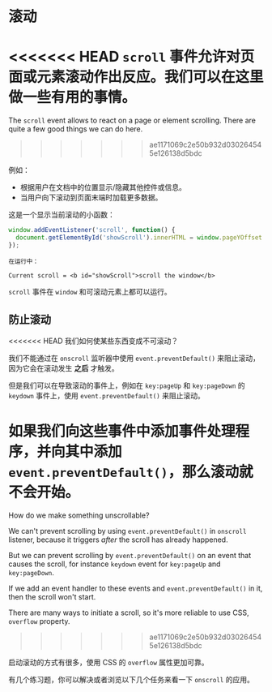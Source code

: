 # 滚动

<<<<<<< HEAD
`scroll` 事件允许对页面或元素滚动作出反应。我们可以在这里做一些有用的事情。
=======
The `scroll` event allows to react on a page or element scrolling. There are quite a few good things we can do here.
>>>>>>> ae1171069c2e50b932d030264545e126138d5bdc

例如：
- 根据用户在文档中的位置显示/隐藏其他控件或信息。
- 当用户向下滚动到页面末端时加载更多数据。

这是一个显示当前滚动的小函数：

```js autorun
window.addEventListener('scroll', function() {
  document.getElementById('showScroll').innerHTML = window.pageYOffset + 'px';
});
```

```online
在运行中：

Current scroll = <b id="showScroll">scroll the window</b>
```

`scroll` 事件在 `window` 和可滚动元素上都可以运行。

## 防止滚动

<<<<<<< HEAD
我们如何使某些东西变成不可滚动？

我们不能通过在 `onscroll` 监听器中使用 `event.preventDefault()` 来阻止滚动，因为它会在滚动发生 **之后** 才触发。

但是我们可以在导致滚动的事件上，例如在 `key:pageUp` 和 `key:pageDown` 的 `keydown` 事件上，使用 `event.preventDefault()` 来阻止滚动。

如果我们向这些事件中添加事件处理程序，并向其中添加 `event.preventDefault()`，那么滚动就不会开始。
=======
How do we make something unscrollable?

We can't prevent scrolling by using `event.preventDefault()` in `onscroll` listener, because it triggers *after* the scroll has already happened.

But we can prevent scrolling by `event.preventDefault()` on an event that causes the scroll, for instance `keydown` event for `key:pageUp` and `key:pageDown`.

If we add an event handler to these events and `event.preventDefault()` in it, then the scroll won't start.

There are many ways to initiate a scroll, so it's more reliable to use CSS, `overflow` property.
>>>>>>> ae1171069c2e50b932d030264545e126138d5bdc

启动滚动的方式有很多，使用 CSS 的 `overflow` 属性更加可靠。

有几个练习题，你可以解决或者浏览以下几个任务来看一下 `onscroll` 的应用。
